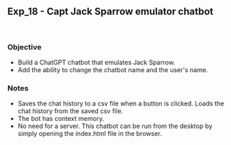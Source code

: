 ## Exp_18 - Capt Jack Sparrow emulator chatbot
<br>

### Objective

- Build a ChatGPT chatbot that emulates Jack Sparrow.
- Add the ability to change the chatbot name and the user's name.


### Notes
- Saves the chat history to a csv file when a button is clicked. Loads the chat history from the saved csv file.
- The bot has context memory.
- No need for a server. This chatbot can be run from the desktop by simply opening the index.html file in the browser.
